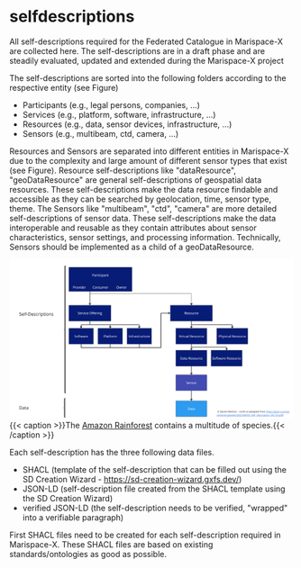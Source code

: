 # selfdescriptions

All self-descriptions required for the Federated Catalogue in Marispace-X are collected here. The self-descriptions are in a draft phase and are steadily evaluated, updated and extended during the Marispace-X project

The self-descriptions are sorted into the following folders according to the respective entity (see Figure)  
- Participants (e.g., legal persons, companies, ...)
- Services (e.g., platform, software, infrastructure, ...)
- Resources (e.g., data, sensor devices, infrastructure, ...)
- Sensors (e.g., multibeam, ctd, camera, ...)

Resources and Sensors are separated into different entities in Marispace-X due to the complexity and large amount of different sensor types that exist (see Figure). Resource self-descriptions like "dataResource", "geoDataResource" are general self-descriptions of geospatial data resources. These self-descriptions make the data resource findable and accessible as they can be searched by geolocation, time, sensor type, theme. The Sensors like "multibeam", "ctd", "camera" are more detailed self-descriptions of sensor data. These self-descriptions make the data interoperable and reusable as they contain attributes about sensor characteristics, sensor settings, and processing information. Technically, Sensors should be implemented as a child of a geoDataResource.

![alt TEST](figures/Marispace-X-Concept_self_descriptions.jpg)
{{< caption >}}The [Amazon Rainforest](https://en.wikipedia.org/wiki/Amazon_rainforest) contains a multitude of species.{{< /caption >}}

Each self-description has the three following data files.
- SHACL (template of the self-description that can be filled out using the SD Creation Wizard - https://sd-creation-wizard.gxfs.dev/)
- JSON-LD (self-description file created from the SHACL template using the SD Creation Wizard)
- verified JSON-LD (the self-description needs to be verified, "wrapped" into a verifiable paragraph)

First SHACL files need to be created for each self-description required in Marispace-X. These SHACL files are based on existing standards/ontologies as good as possible.
